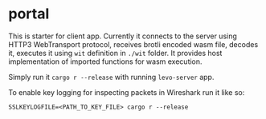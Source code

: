 # portal

This is starter for client app. Currently it connects to the server using HTTP3 WebTransport protocol, receives brotli encoded wasm file, decodes it, executes it using `wit` definition in `./wit` folder. It provides host implementation of imported functions for wasm execution.  

Simply run it `cargo r --release` with running `levo-server` app.

To enable key logging for inspecting packets in Wireshark run it like so:


```
SSLKEYLOGFILE=<PATH_TO_KEY_FILE> cargo r --release
```
